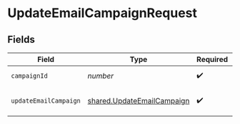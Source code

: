 # UpdateEmailCampaignRequest


## Fields

| Field                                                                    | Type                                                                     | Required                                                                 | Description                                                              |
| ------------------------------------------------------------------------ | ------------------------------------------------------------------------ | ------------------------------------------------------------------------ | ------------------------------------------------------------------------ |
| `campaignId`                                                             | *number*                                                                 | :heavy_check_mark:                                                       | Id of the campaign                                                       |
| `updateEmailCampaign`                                                    | [shared.UpdateEmailCampaign](../../models/shared/updateemailcampaign.md) | :heavy_check_mark:                                                       | Values to update a campaign                                              |